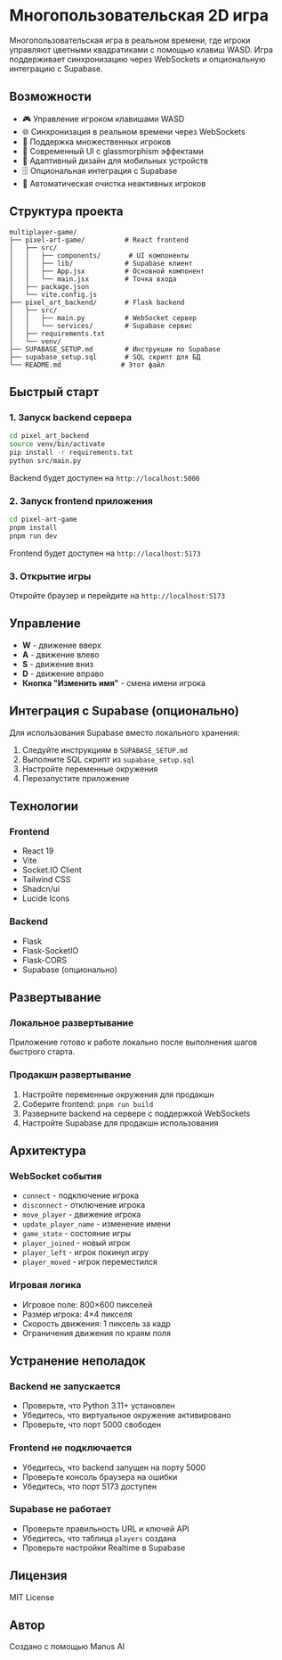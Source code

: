 # Многопользовательская 2D игра

Многопользовательская игра в реальном времени, где игроки управляют цветными квадратиками с помощью клавиш WASD. Игра поддерживает синхронизацию через WebSockets и опциональную интеграцию с Supabase.

## Возможности

- 🎮 Управление игроком клавишами WASD
- 🌐 Синхронизация в реальном времени через WebSockets
- 👥 Поддержка множественных игроков
- 🎨 Современный UI с glassmorphism эффектами
- 📱 Адаптивный дизайн для мобильных устройств
- 🗄️ Опциональная интеграция с Supabase
- 🔄 Автоматическая очистка неактивных игроков

## Структура проекта

```
multiplayer-game/
├── pixel-art-game/          # React frontend
│   ├── src/
│   │   ├── components/       # UI компоненты
│   │   ├── lib/             # Supabase клиент
│   │   ├── App.jsx          # Основной компонент
│   │   └── main.jsx         # Точка входа
│   ├── package.json
│   └── vite.config.js
├── pixel_art_backend/       # Flask backend
│   ├── src/
│   │   ├── main.py          # WebSocket сервер
│   │   └── services/        # Supabase сервис
│   ├── requirements.txt
│   └── venv/
├── SUPABASE_SETUP.md        # Инструкции по Supabase
├── supabase_setup.sql       # SQL скрипт для БД
└── README.md               # Этот файл
```

## Быстрый старт

### 1. Запуск backend сервера

```bash
cd pixel_art_backend
source venv/bin/activate
pip install -r requirements.txt
python src/main.py
```

Backend будет доступен на `http://localhost:5000`

### 2. Запуск frontend приложения

```bash
cd pixel-art-game
pnpm install
pnpm run dev
```

Frontend будет доступен на `http://localhost:5173`

### 3. Открытие игры

Откройте браузер и перейдите на `http://localhost:5173`

## Управление

- **W** - движение вверх
- **A** - движение влево  
- **S** - движение вниз
- **D** - движение вправо
- **Кнопка "Изменить имя"** - смена имени игрока

## Интеграция с Supabase (опционально)

Для использования Supabase вместо локального хранения:

1. Следуйте инструкциям в `SUPABASE_SETUP.md`
2. Выполните SQL скрипт из `supabase_setup.sql`
3. Настройте переменные окружения
4. Перезапустите приложение

## Технологии

### Frontend
- React 19
- Vite
- Socket.IO Client
- Tailwind CSS
- Shadcn/ui
- Lucide Icons

### Backend
- Flask
- Flask-SocketIO
- Flask-CORS
- Supabase (опционально)

## Развертывание

### Локальное развертывание
Приложение готово к работе локально после выполнения шагов быстрого старта.

### Продакшн развертывание
1. Настройте переменные окружения для продакшн
2. Соберите frontend: `pnpm run build`
3. Разверните backend на сервере с поддержкой WebSockets
4. Настройте Supabase для продакшн использования

## Архитектура

### WebSocket события
- `connect` - подключение игрока
- `disconnect` - отключение игрока
- `move_player` - движение игрока
- `update_player_name` - изменение имени
- `game_state` - состояние игры
- `player_joined` - новый игрок
- `player_left` - игрок покинул игру
- `player_moved` - игрок переместился

### Игровая логика
- Игровое поле: 800×600 пикселей
- Размер игрока: 4×4 пикселя
- Скорость движения: 1 пиксель за кадр
- Ограничения движения по краям поля

## Устранение неполадок

### Backend не запускается
- Проверьте, что Python 3.11+ установлен
- Убедитесь, что виртуальное окружение активировано
- Проверьте, что порт 5000 свободен

### Frontend не подключается
- Убедитесь, что backend запущен на порту 5000
- Проверьте консоль браузера на ошибки
- Убедитесь, что порт 5173 доступен

### Supabase не работает
- Проверьте правильность URL и ключей API
- Убедитесь, что таблица `players` создана
- Проверьте настройки Realtime в Supabase

## Лицензия

MIT License

## Автор

Создано с помощью Manus AI

